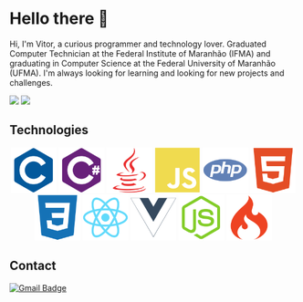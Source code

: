 # Hello there 🚀


Hi, I'm Vitor, a curious programmer and technology lover. Graduated Computer Technician at the Federal Institute of Maranhão (IFMA) and graduating in Computer Science at the Federal University of Maranhão (UFMA). I'm always looking for learning and looking for new projects and challenges.

<div>
  <img src="https://github-readme-stats.vercel.app/api?username=dvitorsantos&show_icons=true&theme=gotham&include_all_commits=true&count_private=true"/>
  <img src="https://github-readme-stats.vercel.app/api/top-langs/?username=dvitorsantos&layout=compact&langs_count=16&theme=gotham"/>
</div>


## Technologies
<p align="center">
<img height="80" src="https://raw.githubusercontent.com/devicons/devicon/master/icons/c/c-plain.svg">
<img height="80" src="https://raw.githubusercontent.com/devicons/devicon/master/icons/csharp/csharp-plain.svg">
<img height="80" src="https://raw.githubusercontent.com/devicons/devicon/master/icons/java/java-plain.svg">
<img height="80" src="https://raw.githubusercontent.com/devicons/devicon/master/icons/javascript/javascript-plain.svg">
<img height="80" src="https://raw.githubusercontent.com/devicons/devicon/master/icons/php/php-plain.svg">
<img height="80" src="https://raw.githubusercontent.com/devicons/devicon/master/icons/html5/html5-plain.svg">
<img height="80" src="https://raw.githubusercontent.com/devicons/devicon/master/icons/css3/css3-plain.svg">
<img height="80" src="https://raw.githubusercontent.com/devicons/devicon/master/icons/react/react-original.svg">
<img height="80" src="https://raw.githubusercontent.com/devicons/devicon/master/icons/vuejs/vuejs-plain.svg">
<img height="80" src="https://raw.githubusercontent.com/devicons/devicon/master/icons/nodejs/nodejs-plain.svg">
<img height="80" src="https://raw.githubusercontent.com/devicons/devicon/master/icons/codeigniter/codeigniter-plain.svg">
</p>

## Contact
[![Gmail Badge](https://img.shields.io/badge/-vitoralannl@gmail.com-c14438?style=flat-square&logo=Gmail&logoColor=white&link=mailto:vitoralannl@gmail.com)](mailto:vitoralannl@gmail.com)
